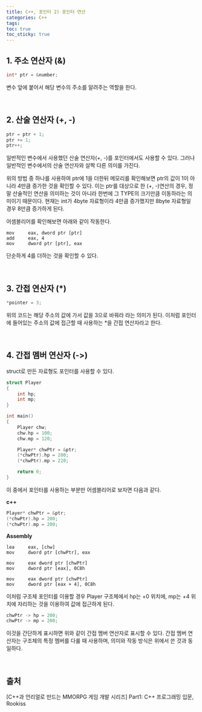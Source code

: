 ```yaml
---
title: C++, 포인터 2) 포인터 연산
categories: C++
tags: 
toc: true
toc_sticky: true
---
```


## **1. 주소 연산자 (&)**

```c++
int* ptr = &number;
```

변수 앞에 붙어서 해당 변수의 주소를 알려주는 역할을 한다. 

<br/>

## **2. 산술 연산자 (+, -)**

```c++
ptr = ptr + 1;
ptr += 1;
ptr++;
```
일반적인 변수에서 사용했던 산술 연산자(+, -)를 포인터에서도 사용할 수 있다. 그러나 일반적인 변수에서의 산술 연산자와 살짝 다른 의미를 가진다. 

위의 방법 중 하나를 사용하여 ptr에 1을 더한뒤 메모리를 확인해보면 ptr의 값이 1이 아니라 4만큼 증가한 것을 확인할 수 있다. 이는 ptr를 대상으로 한 (+, -)연산의 경우, 정말 산술적인 연산을 의미하는 것이 아니라 한번에 그 TYPE의 크기만큼 이동하라는 의미이기 때문이다. 현재는 int가 4byte 자료형이라 4만큼 증가했지만 8byte 자료형일 경우 8만큼 증가하게 된다. 

어셈블리어를 확인해보면 아래와 같이 작동한다. 
```
mov     eax, dword ptr [ptr]
add     eax, 4
mov     dword ptr [ptr], eax
```
단순하게 4를 더하는 것을 확인할 수 있다. 

<br/>

## **3. 간접 연산자 (*)**

```c++
*pointer = 3;
```

위의 코드는 해당 주소의 값에 가서 값을 3으로 바꿔라 라는 의미가 된다. 이처럼 포인터에 들어있는 주소의 값에 접근할 때 사용하는 *을 간접 연산자라고 한다.

<br/>

## **4. 간접 멤버 연산자 (->)**

struct로 만든 자료형도 포인터를 사용할 수 있다. 

```c++
struct Player
{
    int hp;
    int mp;
}

int main()
{
    Player chw;
    chw.hp = 100;
    chw.mp = 120;

    Player* chwPtr = &ptr;
    (*chwPtr).hp = 200;
    (*chwPtr).mp = 220;

    return 0;
}
```
이 중에서 포인터를 사용하는 부분만 어셈블리어로 보자면 다음과 같다. 

**c++**

```c++
Player* chwPtr = &ptr;
(*chwPtr).hp = 200;
(*chwPtr).mp = 200;
```

**Assembly**

```
lea     eax, [chw]
mov     dword ptr [chwPtr], eax

mov     eax dword ptr [chwPtr]
mov     dword ptr [eax], 0C8h

mov     eax dword ptr [chwPtr]
mov     dword ptr [eax + 4], 0C8h
```

이처럼 구조체 포인터를 이용할 경우 Player 구조체에서 hp는 +0 위치에, mp는 +4 위치에 자리하는 것을 이용하여 값에 접근하게 된다. 

```c++
chwPtr -> hp = 200;
chwPtr -> mp = 200;
```

이것을 간단하게 표시하면 위와 같이 간접 멤버 연산자로 표시할 수 있다. 간접 멤버 연산자는 구조체의 특정 멤버를 다룰 때 사용하며, 의미와 작동 방식은 위에서 쓴 것과 동일하다. 

<br/>


## **출처**

[C++과 언리얼로 만드는 MMORPG 게임 개발 시리즈] Part1: C++ 프로그래밍 입문, Rookiss
